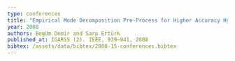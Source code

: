 ```yaml
---
type: conferences
title: "Empirical Mode Decomposition Pre-Process for Higher Accuracy Hyperspectral Image Classification"
year: 2008
authors: Begüm Demir and Sarp Ertürk
published_at: IGARSS (2). IEEE, 939–941, 2008
bibtex: /assets/data/bibtex/2008-15-conferences.bibtex 
---
```

